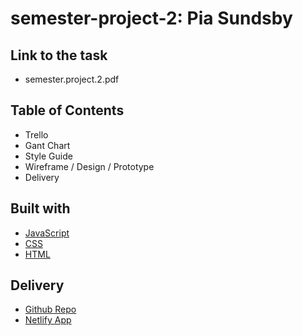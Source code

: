 # semester-project-2: Pia Sundsby



## Link to the task
- semester.project.2.pdf

## Table of Contents
- Trello
- Gant Chart
- Style Guide
- Wireframe / Design / Prototype
- Delivery

## Built with

- [JavaScript](https://javascript.com)
- [CSS](https://no.wikipedia.org/wiki/Cascading_Style_Sheets)
- [HTML](https://no.wikipedia.org/wiki/Cascading_Style_Sheets)

## Delivery
- [Github Repo](https://github.com/piasun/semester-project-2)
- [Netlify App](list-it-auction-website.netlify.app)
